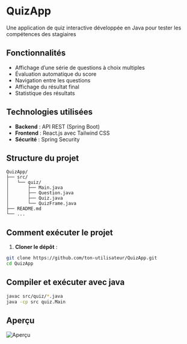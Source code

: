 # QuizApp

Une application de quiz interactive développée en Java pour tester les compétences des stagiaires


## Fonctionnalités

- Affichage d’une série de questions à choix multiples
- Évaluation automatique du score
- Navigation entre les questions
- Affichage du résultat final
- Statistique des résultats

## Technologies utilisées

- **Backend** : API REST (Spring Boot)
- **Frontend** : React.js avec Tailwind CSS
- **Sécurité** : Spring Security


## Structure du projet
```text
QuizApp/
├── src/
│   └── quiz/
│       ├── Main.java
│       ├── Question.java
│       ├── Quiz.java
│       └── QuizFrame.java
├── README.md
└── ...
 ```

## Comment exécuter le projet

1. **Cloner le dépôt** :

```bash
git clone https://github.com/ton-utilisateur/QuizApp.git
cd QuizApp
 ```
## Compiler et exécuter avec java
```bash
javac src/quiz/*.java
java -cp src quiz.Main
 ```
## Aperçu
![Aperçu](welcomepage.png)
